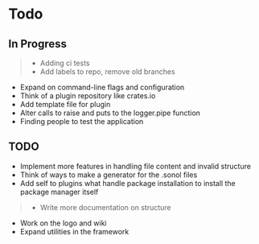 # Todo

## In Progress

> * Adding ci tests
> * Add labels to repo, remove old branches
* Expand on command-line flags and configuration
* Think of a plugin repository like crates.io
* Add template file for plugin
* Alter calls to raise and puts to the logger.pipe function
* Finding people to test the application

## TODO

* Implement more features in handling file content and invalid structure
* Think of ways to make a generator for the .sonol files
* Add self to plugins what handle package installation to install the package manager itself
> * Write more documentation on structure
* Work on the logo and wiki
* Expand utilities in the framework
